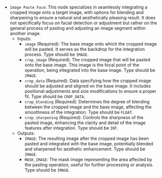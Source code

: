 - `Image Paste Face`: This node specializes in seamlessly integrating a cropped image onto a target image, with options for blending and sharpening to ensure a natural and aesthetically pleasing result. It does not specifically focus on facial detection or adjustment but rather on the general process of pasting and adjusting an image segment within another image.
    - Inputs:
        - `image` (Required): The base image onto which the cropped image will be pasted. It serves as the backdrop for the integration process. Type should be `IMAGE`.
        - `crop_image` (Required): The cropped image that will be pasted onto the base image. This image is the focal point of the operation, being integrated into the base image. Type should be `IMAGE`.
        - `crop_data` (Required): Data specifying how the cropped image should be adjusted and aligned on the base image. It includes positional adjustments and size modifications to ensure a proper fit. Type should be `CROP_DATA`.
        - `crop_blending` (Required): Determines the degree of blending between the cropped image and the base image, affecting the smoothness of the integration. Type should be `FLOAT`.
        - `crop_sharpening` (Required): Controls the sharpness of the pasted image, enhancing the clarity and detail of the image features after integration. Type should be `INT`.
    - Outputs:
        - `IMAGE`: The resulting image after the cropped image has been pasted and integrated with the base image, potentially blended and sharpened for aesthetic enhancement. Type should be `IMAGE`.
        - `MASK_IMAGE`: The mask image representing the area affected by the pasting operation, useful for further processing or analysis. Type should be `IMAGE`.
